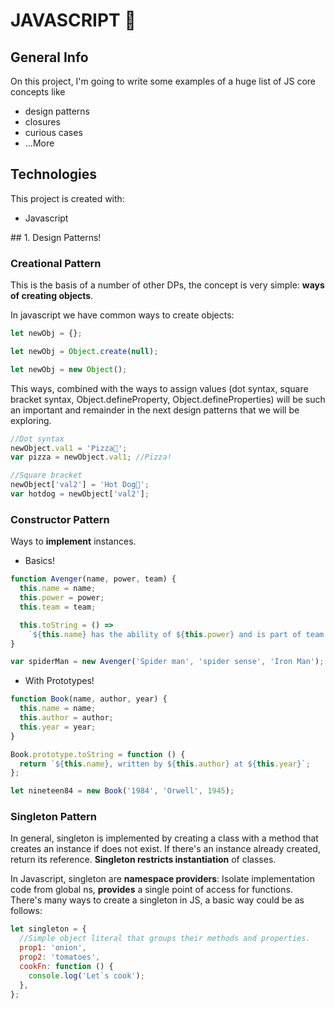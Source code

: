 # JAVASCRIPT 💛

## General Info

On this project, I'm going to write some examples of a huge list of JS core concepts like

- design patterns
- closures
- curious cases
- ...More

## Technologies

This project is created with:

- Javascript

## 1. Design Patterns!

### Creational Pattern

This is the basis of a number of other DPs, the concept is very simple: **ways of creating objects**.

In javascript we have common ways to create objects:

```javascript
let newObj = {};
```

```javascript
let newObj = Object.create(null);
```

```javascript
let newObj = new Object();
```

This ways, combined with the ways to assign values (dot syntax, square bracket syntax, Object.defineProperty, Object.defineProperties) will be such an important and remainder in the next design patterns that we will be exploring.

```javascript
//Dot syntax
newObject.val1 = 'Pizza🍕';
var pizza = newObject.val1; //Pizza!

//Square bracket
newObject['val2'] = 'Hot Dog🌭';
var hotdog = newObject['val2'];
```

### Constructor Pattern

Ways to **implement** instances.

- Basics!

```javascript
function Avenger(name, power, team) {
  this.name = name;
  this.power = power;
  this.team = team;

  this.toString = () =>
    `${this.name} has the ability of ${this.power} and is part of team ${this.team}`;
}

var spiderMan = new Avenger('Spider man', 'spider sense', 'Iron Man');
```

- With Prototypes!

```javascript
function Book(name, author, year) {
  this.name = name;
  this.author = author;
  this.year = year;
}

Book.prototype.toString = function () {
  return `${this.name}, written by ${this.author} at ${this.year}`;
};

let nineteen84 = new Book('1984', 'Orwell', 1945);
```

### Singleton Pattern

In general, singleton is implemented by creating a class with a method that creates an instance if does not exist. If there's an instance already created, return its reference. **Singleton restricts instantiation** of classes.

In Javascript, singleton are **namespace providers**: Isolate implementation code from global ns, **provides** a single point of access for functions.
There's many ways to create a singleton in JS, a basic way could be as follows:

```javascript
let singleton = {
  //Simple object literal that groups their methods and properties.
  prop1: 'onion',
  prop2: 'tomatoes',
  cookFn: function () {
    console.log('Let`s cook');
  },
};
```
